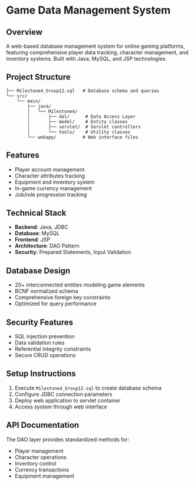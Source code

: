 # Game Data Management System

## Overview
A web-based database management system for online gaming platforms, featuring comprehensive player data tracking, character management, and inventory systems. Built with Java, MySQL, and JSP technologies.

## Project Structure
```
├── Milestone4_Group12.sql   # Database schema and queries
└── src/
    └── main/
        ├── java/
        │   └── Milestone4/
        │       ├── dal/      # Data Access Layer
        │       ├── model/    # Entity classes
        │       ├── servlet/  # Servlet controllers
        │       └── tools/    # Utility classes
        └── webapp/          # Web interface files
```

## Features
- Player account management
- Character attributes tracking
- Equipment and inventory system
- In-game currency management
- Job/role progression tracking

## Technical Stack
- **Backend**: Java, JDBC
- **Database**: MySQL
- **Frontend**: JSP
- **Architecture**: DAO Pattern
- **Security**: Prepared Statements, Input Validation

## Database Design
- 20+ interconnected entities modeling game elements
- BCNF normalized schema
- Comprehensive foreign key constraints
- Optimized for query performance

## Security Features
- SQL injection prevention
- Data validation rules
- Referential integrity constraints
- Secure CRUD operations

## Setup Instructions
1. Execute `Milestone4_Group12.sql` to create database schema
2. Configure JDBC connection parameters
3. Deploy web application to servlet container
4. Access system through web interface

## API Documentation
The DAO layer provides standardized methods for:
- Player management
- Character operations
- Inventory control
- Currency transactions
- Equipment management
